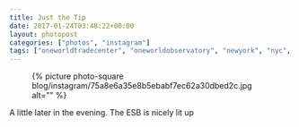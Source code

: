 ```yaml
---
title: Just the Tip
date: 2017-01-24T03:48:22+00:00
layout: photopost
categories: ["photos", "instagram"]
tags: ["oneworldtradecenter", "oneworldobservatory", "newyork", "nyc", "usa", "architecture", "cloud"]
---
```


<figure class="photo photo--square">
  {% picture photo-square blog/instagram/75a8e6a35e8b5ebabf7ec62a30dbed2c.jpg alt="" %}
</figure>

A little later in the evening. The ESB is nicely lit up
